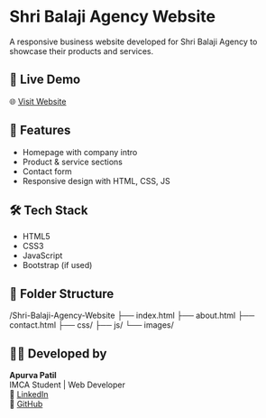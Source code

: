 # Shri Balaji Agency Website

A responsive business website developed for Shri Balaji Agency to showcase their products and services.

## 🔗 Live Demo

🌐 [Visit Website](https://shri-balaji-agency-jalgaon.netlify.app/)

## 🚀 Features

- Homepage with company intro
- Product & service sections
- Contact form
- Responsive design with HTML, CSS, JS

## 🛠️ Tech Stack

- HTML5
- CSS3
- JavaScript
- Bootstrap (if used)

## 📁 Folder Structure
/Shri-Balaji-Agency-Website
├── index.html
├── about.html
├── contact.html
├── css/
├── js/
└── images/


## 👩‍💻 Developed by

**Apurva Patil**  
IMCA Student | Web Developer  
🔗 [LinkedIn](https://www.linkedin.com/in/apurva-patil-147935289)  
🔗 [GitHub](https://github.com/Apurva1209-wq)


